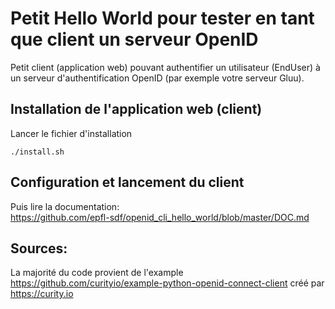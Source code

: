 # Petit Hello World pour tester en tant que client un serveur OpenID

Petit client (application web) pouvant authentifier un utilisateur (EndUser) à un serveur d'authentification OpenID (par exemple votre serveur Gluu). 

## Installation de l'application web (client)
Lancer le fichier d'installation
```
./install.sh
```

## Configuration et lancement du client
Puis lire la documentation:<br>
https://github.com/epfl-sdf/openid_cli_hello_world/blob/master/DOC.md

## Sources:
La majorité du code provient de l'example https://github.com/curityio/example-python-openid-connect-client créé par https://curity.io
